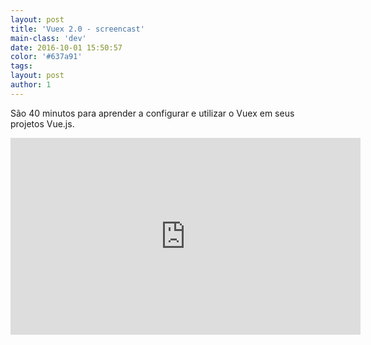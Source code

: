 ```yaml
---
layout: post
title: 'Vuex 2.0 - screencast'
main-class: 'dev'
date: 2016-10-01 15:50:57 
color: '#637a91'
tags: 
layout: post
author: 1
---
```


São 40 minutos para aprender a configurar e utilizar o Vuex em seus projetos Vue.js.

<iframe width="560" height="315" src="https://www.youtube.com/embed/BT1kKaZwPRs" frameborder="0" allowfullscreen></iframe>
